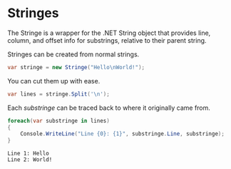 Stringes
========

The Stringe is a wrapper for the .NET String object that provides line, column, and offset info for substrings, relative to their parent string.

Stringes can be created from normal strings.
```cs
var stringe = new Stringe("Hello\nWorld!");
```

You can cut them up with ease.
```cs
var lines = stringe.Split('\n');
```

Each *substringe* can be traced back to where it originally came from.
```cs
foreach(var substringe in lines)
{
    Console.WriteLine("Line {0}: {1}", substringe.Line, substringe);
}
```
```
Line 1: Hello
Line 2: World!
```
